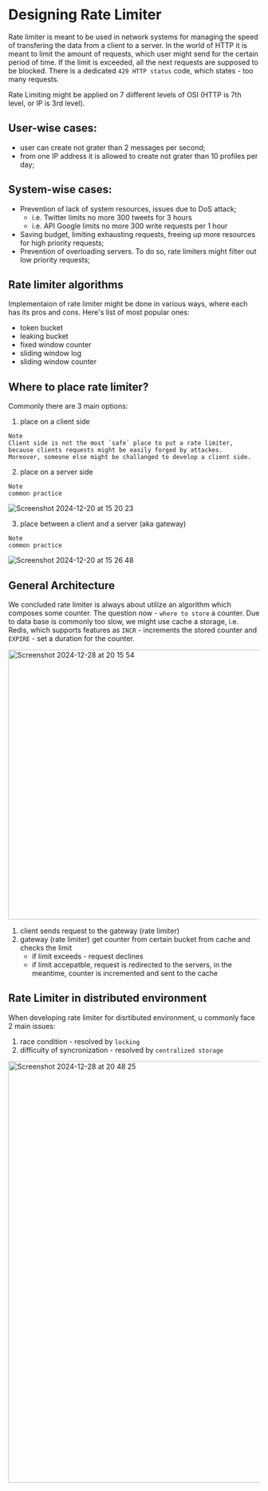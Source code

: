 # Designing Rate Limiter
Rate limiter is meant to be used in network systems for managing the speed of transfering the data from a client to a server. In the world of HTTP it is meant to limit the amount of requests, which user might send for the certain period of time. If the limit is exceeded, all the next requests are supposed to be blocked. There is a dedicated `429 HTTP status` code, which states - too many requests.

Rate Limiting might be applied on 7 diifferent levels of OSI (HTTP is 7th level, or IP is 3rd level).

## User-wise cases:
- user can create not grater than 2 messages per second;
- from one IP address it is allowed to create not grater than 10 profiles per day;

## System-wise cases:
- Prevention of lack of system resources, issues due to DoS attack;
    - i.e. Twitter limits no more 300 tweets for 3 hours
    - i.e. API Google limits no more 300 write requests per 1 hour
- Saving budget, limiting exhausting requests, freeing up more resources for high priority requests;
- Prevention of overloading servers. To do so, rate limiters might filter out low priority requests;


## Rate limiter algorithms
Implementaion of rate limiter might be done in various ways, where each has its pros and cons. Here's list of most popular ones:
- token bucket
- leaking bucket
- fixed window counter
- sliding window log
- sliding window counter

## Where to place rate limiter?
Commonly there are 3 main options:
1. place on a client side
```text
Note
Client side is not the most `safe` place to put a rate limiter, because clients requests might be easily forged by attackes. 
Moreover, someone else might be challanged to develop a client side.
```
2. place on a server side
```text
Note
common practice
```
![Screenshot 2024-12-20 at 15 20 23](https://github.com/user-attachments/assets/031173ae-79fb-4ea7-8f81-e84b69b28ac3)


3. place between a client and a server (aka gateway)
```text
Note
common practice
```

![Screenshot 2024-12-20 at 15 26 48](https://github.com/user-attachments/assets/1912c5d8-ed10-4e28-aefb-89fb0f50f25d)

## General Architecture
We concluded rate limiter is always about utilize an algorithm which composes some counter. The question now - `where to store` a counter. Due to data base is commonly too slow, we might use cache a storage, i.e. Redis, which supports features as `INCR` - increments the stored counter and `EXPIRE` - set a duration for the counter.

<img width="541" alt="Screenshot 2024-12-28 at 20 15 54" src="https://github.com/user-attachments/assets/b04dce85-b8d0-455b-8efb-2e70a0b35df2" />

1. client sends request to the gateway (rate limiter)
2. gateway (rate limiter) get counter from certain bucket from cache and checks the limit
    - if limit exceeds - request declines
    - if limit accepatble, request is redirected to the servers, in the meantime, counter is incremented and sent to the cache


## Rate Limiter in distributed environment
When developing rate limiter for disrtibuted environment, u commonly face 2 main issues:
1. race condition - resolved by `locking`
2. difficulty of syncronization - resolved by `centralized storage`
<img width="845" alt="Screenshot 2024-12-28 at 20 48 25" src="https://github.com/user-attachments/assets/9fb0b67f-6b8e-4b6b-8cd0-be7d1ca395f6" />
